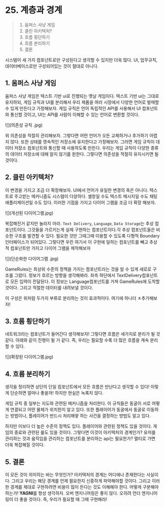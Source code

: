 # 25. 계층과 경계

> 1. 움퍼스 사냥 게임
> 2. 클린 아키텍처?
> 3. 흐름 횡단하기
> 4. 흐름 분리하기
> 5. 결론

시스템이 세 가지 컴포넌트로만 구성된다고 생각할 수 있지만 더욱 많다. UI, 업무규칙, 데이터베이스로만 구성되어있는 것이 절대로 아니다. 

## 1. 움퍼스 사냥 게임

 움퍼스 사냥 게임은 텍스트 기반 ui로 진행되는 옛날 게임이다. 텍스트 기반 ui는 그대로 유지하되, 게임 규칙과 UI를 분리해서 우리 제품을 여러 시장에서 다양한 언어로 발매할 수 있게 만든다고 가정해보자. 게임 규칙은 언어 독립적인 API를 사용해서 UI 컴포넌트와 통신할 것이고, UI는 API를 사람이 이해할 수 있는 언어로 변환할 것이다.

![](의존성 규칙 .jpg)

위 의존성을 적절히 관리해보자. 그렇다면 어떤 언어가 오든 교체하거나 추가하기 어렵지 않다. 또한 상태를 영속적인 저장소에 유지한다고 가정해보자. 그러면 게임 규칙이 데이터 저장소 컴포넌트와 통신할 때 사용하도록 만든다. 우리는 게임 규칙이 다양한 종류의 데이터 저장소에 대해 알지 않기를 원한다. 그렇다면 의존성을 적절히 유지시키면 될 것이다.

## 2. 클린 아키텍처?

이 변경을 가지고 조금 더 확장해보자. UI에서 언어가 유일한 변경의 축은 아니다. 텍스트로 주고받는 메커니즘도 시스템이 다양하다. 셸창일 수도 텍스트 메시지일 수도 채팅 애플리케이션일 수도 있다. 이러한 기점을 가지고 다이어 그램을 조금 더 확장 해보자.

![](개선된 다이어그램.jpg)

복잡해진거 같지만 놀라지 마라. `Text Delivery`, `Language`, `Data Storage`는 추상 컴포넌트이다. 그것들을 가르키는게 실제 구현하는 컴포넌트이다.각 추상 컴포넌트들은 비슷한 구조를 발견할 수 있다. 필요한 것만 그때그때 이용할 수 있도록 다형적 Boundary 인터페이스가 되어있다. 그렇다면 우린 여기서 이 구현에 일하는 컴포넌트를 빼고 추상적 컴포넌트만 가지고 다이어 그램을 제작해보자

![](단순화한 다이어그램 .jpg)

GameRules는 최상위 수준의 정책을 가지는 컴포넌트라는 것을 알 수 있게 세로로 구조를 그렸다. 정보가 흐르는 방향을 생각해봐라. 좌측 하단에서 TextDelivery컴포넌트로 모든 입력이 전달된다. 이 정보는 Language컴포넌트를 거쳐 GameRules에 도착할 것이다. 그리고 적절한 데이터를 내려보낼 것이다.

이 구성은 위처럼 두가지 부류로 분리하는 것이 효과적이다. 여기에 하나더 ㅊ추가해보자!

## 3. 흐름 횡단하기

네트워크라는 컴포넌트가 들어간다 생각해보자! 그렇다면 흐름은 세가지로 분리가 될 것 같다. 아래와 같이 진행이 될 거 같다. 즉, 우리는 필요할 수록 더 많은 흐름을 계속 분리할 수 있다.

![](확장된 다이어그램.jpg)

## 4. 흐름 분리하기

생각을 정리하면 상단의 단일 컴포넌트에서 모든 흐름은 만난다고 생각할 수 있다! 이렇게 단순하면 얼마나 좋을까! 하지만 현실은 녹록치 않다.

게임 규칙 중 일부는 지도와 관련된 메커니즘을 처리한다. 이 규칙들은 동굴이 서로 어떻게 연결되고 어떤 물체가 위치한지 알고 있다. 또한 플레이어가 동굴에서 동굴로 이동하는 방법이나, 플레이어가 반드시 처리해얗 하는 사건을 결정하는 방법도 알고 있다.

하지만 이보다 더 높은 수준의 정책도 있다. 플레이어와 관련된 정책도 있을 것이다. 게임의 종료와 관련된 룰도 있을 것이다. 그렇다면 이것이 아키텍처의 경계인가? 유저를 관리하는 것과 움직임을 관리하는 컴포넌트를 분리하는 api는 필요한가? 멀티로 가면 더욱 복잡해질 것이다.

## 5. 결론

이 모든 것이 의미하는 바는 무엇인가? 아키텍처의 경계는 어디에나 존재한다는 사실이다. 그리고 우리는 해당 경계를 언제 필요한지 신중하게 파악해야할 것이다. 그리고 이러한 경계를 제대로 구현하려면 비용이 많이 든다는 것도 이해해야 한다. 어떻게 구분해야 하는가! **YAGNI**를 항상 생각하자. 오버 엔지니어링은 좋지 않다. 오히려 언더 엔지니어링이 더 좋을 것이다. 즉, 우리가 필요할 때 그때 구현해라!